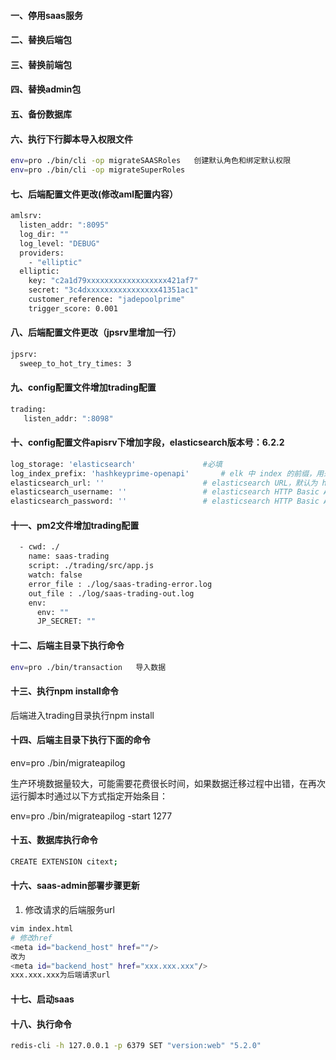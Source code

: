 #### 一、停用saas服务
#### 二、替换后端包
#### 三、替换前端包
#### 四、替换admin包
#### 五、备份数据库
#### 六、执行下行脚本导入权限文件
```bash
env=pro ./bin/cli -op migrateSAASRoles   创建默认角色和绑定默认权限
env=pro ./bin/cli -op migrateSuperRoles
```

#### 七、后端配置文件更改(修改aml配置内容）
```bash
amlsrv:
  listen_addr: ":8095"
  log_dir: ""
  log_level: "DEBUG"
  providers:
    - "elliptic"
  elliptic:
    key: "c2a1d79xxxxxxxxxxxxxxxxxx421af7"
    secret: "3c4dxxxxxxxxxxxxxxxx41351ac1"
    customer_reference: "jadepoolprime"
    trigger_score: 0.001
```
    
#### 八、后端配置文件更改（jpsrv里增加一行）
```bash
jpsrv:
  sweep_to_hot_try_times: 3
```
#### 九、config配置文件增加trading配置
```bash
trading:
   listen_addr: ":8098"
```

#### 十、config配置文件apisrv下增加字段，elasticsearch版本号：6.2.2
```bash
log_storage: 'elasticsearch'               #必填
log_index_prefix: 'hashkeyprime-openapi'       # elk 中 index 的前缀，用来区分业务
elasticsearch_url: ''                      # elasticsearch URL，默认为 http://127.0.0.1:9200
elasticsearch_username: ''                 # elasticsearch HTTP Basic Auth credentials username
elasticsearch_password: ''                 # elasticsearch HTTP Basic Auth credentials password
```
#### 十一、pm2文件增加trading配置
```bash
  - cwd: ./
    name: saas-trading
    script: ./trading/src/app.js
    watch: false
    error_file : ./log/saas-trading-error.log
    out_file : ./log/saas-trading-out.log
    env:
      env: ""
      JP_SECRET: ""
```
#### 十二、后端主目录下执行命令
```bash
env=pro ./bin/transaction   导入数据
```
####  十三、执行npm install命令
后端进入trading目录执行npm install
#### 十四、后端主目录下执行下面的命令
env=pro ./bin/migrateapilog


 生产环境数据量较大，可能需要花费很长时间，如果数据迁移过程中出错，在再次运行脚本时通过以下方式指定开始条目：

env=pro ./bin/migrateapilog -start 1277
#### 十五、数据库执行命令
```bash
CREATE EXTENSION citext;
```
 #### 十六、saas-admin部署步骤更新

1. 修改请求的后端服务url
```bash
vim index.html
# 修改href
<meta id="backend_host" href=""/>
改为
<meta id="backend_host" href="xxx.xxx.xxx"/>
xxx.xxx.xxx为后端请求url
```

#### 十七、启动saas
#### 十八、执行命令
 ```bash
 redis-cli -h 127.0.0.1 -p 6379 SET "version:web" "5.2.0"
 ```
